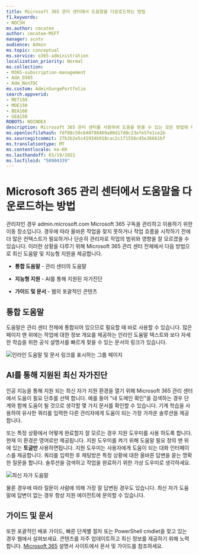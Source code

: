 ```yaml
---
title: Microsoft 365 관리 센터에서 도움말을 다운로드하는 방법
f1.keywords:
- NOCSH
ms.author: cmcatee
author: cmcatee-MSFT
manager: scotv
audience: Admin
ms.topic: conceptual
ms.service: o365-administration
localization_priority: Normal
ms.collection:
- M365-subscription-management
- Adm_O365
- Adm_NonTOC
ms.custom: AdminSurgePortfolio
search.appverid:
- MET150
- MOE150
- BEA160
- GEA150
ROBOTS: NOINDEX
description: Microsoft 365 관리 센터를 사용하여 도움을 받을 수 있는 모든 방법에 대해 자세히 알아보습니다.
ms.openlocfilehash: fdf88c59c640798469a00d17d0c23efe5fe1ce2b
ms.sourcegitcommit: 27b2b2e5c41934b918cac2c171556c45e36661bf
ms.translationtype: MT
ms.contentlocale: ko-KR
ms.lasthandoff: 03/19/2021
ms.locfileid: "50904339"
---
```

<!-- The following is just placeholder text from Madhura's mail. We need to add images/examples of each -->

# <a name="how-to-get-help-in-the-microsoft-365-admin-center"></a>Microsoft 365 관리 센터에서 도움말을 다운로드하는 방법

관리자인 경우 admin.microsoft.com [](https://admin.microsoft.com) Microsoft 365 구독을 관리하고 이용하기 위한 이동 장소입니다. 경우에 따라 올바른 작업을 찾지 못하거나 작업 흐름을 시작하기 전에 더 많은 컨텍스트가 필요하거나 단순히 관리자로 작업의 범위와 영향을 잘 모르겠을 수 있습니다. 이러한 상황을 다루기 위해 Microsoft 365 관리 센터 전체에서 다음 방법으로 최신 도움말 및 지능형 지원을 제공합니다.

* **통합 도움말** - 관리 센터의 도움말

* **지능형 지원** - AI를 통해 지원된 자가진단

* **가이드 및 문서** - 웹의 포괄적인 콘텐츠

## <a name="integrated-help"></a>통합 도움말

도움말은 관리 센터 전체에 통합되어 있으므로 필요할 때 바로 사용할 수 있습니다. 많은 페이지 맨 위에는 작업에 대한 정보 개요를 제공하는 인라인 도움말 텍스트와 보다 자세한 학습을 위한 공식 설명서를 빠르게 찾을 수 있는 문서의 링크가 있습니다.

![인라인 도움말 및 문서 링크를 표시하는 그룹 페이지](../../media/integrated-help.png)

## <a name="modern-self-help-powered-by-ai"></a>AI를 통해 지원된 최신 자가진단

인공 지능을 통해 지원 되는 최신 자가 지원 환경을  열기 위해 Microsoft 365 관리 센터에서 도움이 필요 단추를 선택 합니다. 예를 들어 "내 도메인 확인"을 검색하는 경우 단계와 함께 도움이 될 것으로 생각할 몇 가지 문서를 확인할 수 있습니다. 기계 학습을 사용하여 유사한 쿼리를 입력한 다른 관리자에게 도움이 되는 가장 가까운 솔루션을 제공합니다.

또는 특정 상황에서 어떻게 완료할지 잘 모르는 경우 지원 도우미를 사용 하도록 합니다. 현재 이 환경은 영어로만 제공됩니다. 지원 도우미를 켜기 위해 도움말 필요 창의 맨 위에 있는 **토글만** 사용하면됩니다. 지원 도우미는 사용자에게 도움이 되는 대화 인터페이스를 제공합니다. 쿼리를 입력한 후 채팅방은 특정 상황에 대한 올바른 답변을 묻는 명확한 질문을 합니다. 솔루션을 검색하고 작업을 완료하기 위한 가상 도우미로 생각하세요.

![최신 자가 도움말](../../media/help-options.png)

물론 경우에 따라 질문이 사람에 의해 가장 잘 답변된 경우도 있습니다. 최신 자가 도움말에 답변이 없는 경우 항상 지원 에이전트에 문의할 수 있습니다.

## <a name="guides-and-articles"></a>가이드 및 문서

또한 포괄적인 배포 가이드, 빠른 단계별 절차 또는 PowerShell cmdlet을 찾고 있는 경우 웹에서 살펴보세요. 콘텐츠를 자주 업데이트하고 최신 정보를 제공하기 위해 노력합니다. [Microsoft 365](../../index.yml) 설명서 사이트에서 문서 및 가이드를 참조하세요.